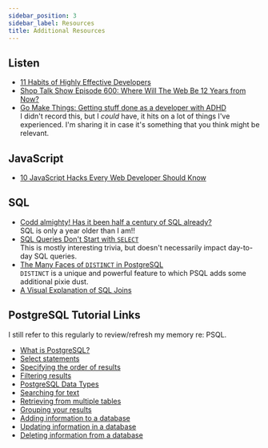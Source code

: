 ```yaml
---
sidebar_position: 3
sidebar_label: Resources
title: Additional Resources
---
```


<!-- markdownlint-disable no-inline-html no-trailing-punctuation -->

## Listen

- [11 Habits of Highly Effective Developers](https://syntax.fm/show/778/11-habits-of-highly-effective-developers)
- [Shop Talk Show Episode 600: Where Will The Web Be 12 Years from Now?](https://shoptalkshow.com/600/)
- [Go Make Things: Getting stuff done as a developer with ADHD](https://gomakethings.com/podcast/getting-stuff-done-as-a-developer-with-adhd/)
  <br/>I didn't record this, but I _could_ have, it hits on a lot of things I've experienced. I'm sharing it in case it's something that you think might be relevant.

## JavaScript

- [10 JavaScript Hacks Every Web Developer Should Know](https://www.freecodecamp.org/news/javascript-hacks/)

## SQL

- [Codd almighty! Has it been half a century of SQL already?](https://www.theregister.com/2024/05/31/fifty_years_of_sql/)
  <br/>SQL is only a year older than I am!!
- [SQL Queries Don't Start with `SELECT`](https://jvns.ca/blog/2019/10/03/sql-queries-don-t-start-with-select/)
  <br/>This is mostly interesting trivia, but doesn't necessarily impact day-to-day SQL queries.
- [The Many Faces of `DISTINCT` in PostgreSQL](https://hakibenita.com/the-many-faces-of-distinct-in-postgre-sql)
  <br/>`DISTINCT` is a unique and powerful feature to which PSQL adds some additional pixie dust.
- [A Visual Explanation of SQL Joins](https://blog.codinghorror.com/a-visual-explanation-of-sql-joins/)

## PostgreSQL Tutorial Links

I still refer to this regularly to review/refresh my memory re: PSQL.

- [What is PostgreSQL?](http://www.postgresqltutorial.com/what-is-postgresql/)
- [Select statements](http://www.postgresqltutorial.com/postgresql-select/)
- [Specifying the order of results](http://www.postgresqltutorial.com/postgresql-order-by/)
- [Filtering results](http://www.postgresqltutorial.com/postgresql-where/)
- [PostgreSQL Data Types](https://www.postgresqltutorial.com/postgresql-data-types/)
- [Searching for text](http://www.postgresqltutorial.com/postgresql-like/)
- [Retrieving from multiple tables](http://www.postgresqltutorial.com/postgresql-joins/)
- [Grouping your results](http://www.postgresqltutorial.com/postgresql-group-by/)
- [Adding information to a database](http://www.postgresqltutorial.com/postgresql-insert/)
- [Updating information in a database](http://www.postgresqltutorial.com/postgresql-update/)
- [Deleting information from a database](http://www.postgresqltutorial.com/postgresql-delete/)
